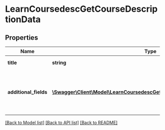 # LearnCoursedescGetCourseDescriptionData

## Properties
Name | Type | Description | Notes
------------ | ------------- | ------------- | -------------
**title** | **string** | the name of the course. | 
**additional_fields** | [**\Swagger\Client\Model\LearnCoursedescGetCourseDescriptionAdditionalFields[]**](LearnCoursedescGetCourseDescriptionAdditionalFields.md) | array of title and value for each additional field in the course. | 

[[Back to Model list]](../README.md#documentation-for-models) [[Back to API list]](../README.md#documentation-for-api-endpoints) [[Back to README]](../README.md)


